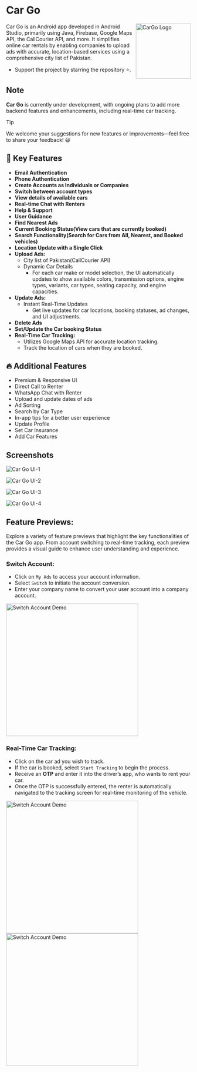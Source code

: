 # Car Go

<img alt = "CarGo Logo" src="https://github.com/user-attachments/assets/c8b3f3da-2ec6-47a2-bf69-c08212eab7bc" height="150px" width="150px" align="right"/>

Car Go is an Android app developed in Android Studio, primarily using Java, Firebase, Google Maps API, the CallCourier API, and more. It simplifies online car rentals by enabling companies to upload ads with accurate, location-based services using a comprehensive city list of Pakistan.
- Support the project by starring the repository ⭐.

## Note
**Car Go** is currently under development, with ongoing plans to add more backend features and enhancements, including real-time car tracking.
> [!TIP]
> We welcome your suggestions for new features or improvements—feel free to share your feedback! 😃

## 🚀 Key Features
- **Email Authentication**
- **Phone Authentication**
- **Create Accounts as Individuals or Companies**
- **Switch between account types**
- **View details of available cars**
- **Real-time Chat with Renters**
- **Help & Support**
- **User Guidance**
- **Find Nearest Ads**
- **Current Booking Status(View cars that are currently booked)**
- **Search Functionality(Search for Cars from All, Nearest, and Booked vehicles)**
- **Location Update with a Single Click**
- **Upload Ads:**
  - City list of Pakistan(CallCourier API)
  - Dynamic Car Details
    - For each car make or model selection, the UI automatically updates to show available colors, transmission options, engine types, variants, car types, seating capacity, and engine capacities.
- **Update Ads:**
  - Instant Real-Time Updates
    - Get live updates for car locations, booking statuses, ad changes, and UI adjustments.
- **Delete Ads**
- **Set/Update the Car booking Status**
- **Real-Time Car Tracking:**
  - Utilizes Google Maps API for accurate location tracking.
  - Track the location of cars when they are booked.

## 🔥 Additional Features

- Premium & Responsive UI
- Direct Call to Renter
- WhatsApp Chat with Renter
- Upload and update dates of ads
- Ad Sorting
- Search by Car Type
- In-app tips for a better user experience
- Update Profile
- Set Car Insurance
- Add Car Features


## Screenshots

![Car Go UI-1](https://github.com/user-attachments/assets/4403379b-d3fb-446f-b96b-f32f3558af01)

![Car Go UI-2](https://github.com/user-attachments/assets/2fb421c6-3dc8-429b-a987-23f52017cb21)

![Car Go UI-3](https://github.com/user-attachments/assets/1b733f11-280e-4fe5-b6f7-9a30ae3d1a2a)

![Car Go UI-4](https://github.com/user-attachments/assets/37ab350e-41c4-4848-9ee6-43b7f80ac089)

## Feature Previews:

Explore a variety of feature previews that highlight the key functionalities of the Car Go app. From account switching to real-time tracking, each preview provides a visual guide to enhance user understanding and experience.

### Switch Account:
- Click on `My Ads` to access your account information.
- Select `Switch` to initiate the account conversion.
- Enter your company name to convert your user account into a company account.

<p align="start">
  <img title="Demo" alt="Switch Account Demo" src="https://github.com/user-attachments/assets/18122b2d-ed8e-4c46-abc1-4e416ef6558b" height="360px"  /> 
</p>

### Real-Time Car Tracking:
- Click on the car ad you wish to track.
- If the car is booked, select `Start Tracking` to begin the process.
- Receive an **OTP** and enter it into the driver’s app, who wants to rent your car.
- Once the OTP is successfully entered, the renter is automatically navigated to the tracking screen for real-time monitoring of the vehicle.

<p align="start">
  <img title="Demo" alt="Switch Account Demo" src="https://github.com/user-attachments/assets/7ebeffab-eb58-450f-84b5-0096ddd65f75" height="360px"  /> 
  <img title="Demo" alt="Switch Account Demo" src="https://github.com/user-attachments/assets/fb2f5e00-8e19-4bd8-9e81-8e67459dc091" height="360px"  /> 
</p>

<!-- 
##    Download Installers
- **APK File:** Download the latest APK file of this project and don't forget to provide your valuable feedback.😃
-->


